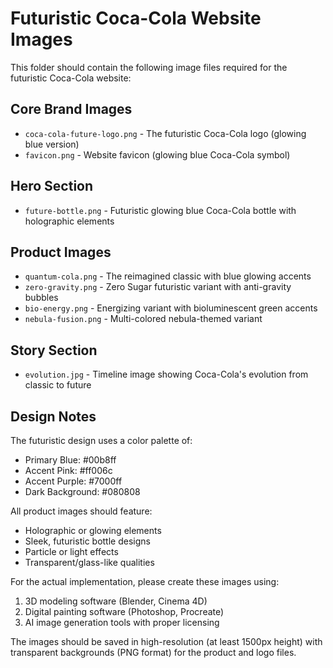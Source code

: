 # Futuristic Coca-Cola Website Images

This folder should contain the following image files required for the futuristic Coca-Cola website:

## Core Brand Images
- `coca-cola-future-logo.png` - The futuristic Coca-Cola logo (glowing blue version)
- `favicon.png` - Website favicon (glowing blue Coca-Cola symbol)

## Hero Section
- `future-bottle.png` - Futuristic glowing blue Coca-Cola bottle with holographic elements

## Product Images
- `quantum-cola.png` - The reimagined classic with blue glowing accents
- `zero-gravity.png` - Zero Sugar futuristic variant with anti-gravity bubbles
- `bio-energy.png` - Energizing variant with bioluminescent green accents
- `nebula-fusion.png` - Multi-colored nebula-themed variant

## Story Section
- `evolution.jpg` - Timeline image showing Coca-Cola's evolution from classic to future

## Design Notes

The futuristic design uses a color palette of:
- Primary Blue: #00b8ff
- Accent Pink: #ff006c
- Accent Purple: #7000ff
- Dark Background: #080808

All product images should feature:
- Holographic or glowing elements
- Sleek, futuristic bottle designs
- Particle or light effects
- Transparent/glass-like qualities

For the actual implementation, please create these images using:
1. 3D modeling software (Blender, Cinema 4D)
2. Digital painting software (Photoshop, Procreate)
3. AI image generation tools with proper licensing

The images should be saved in high-resolution (at least 1500px height) with transparent backgrounds (PNG format) for the product and logo files. 